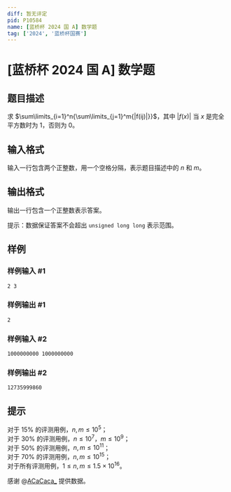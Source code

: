 ```yaml
---
diff: 暂无评定
pid: P10584
name: [蓝桥杯 2024 国 A] 数学题
tag: ['2024', '蓝桥杯国赛']
---
```

# [蓝桥杯 2024 国 A] 数学题
## 题目描述

求 $\sum\limits_{i=1}^n{\sum\limits_{j=1}^m{|f(ij)|}}$，其中 $|f(x)|$ 当 $x$ 是完全平方数时为 $1$，否则为 $0$。
## 输入格式

输入一行包含两个正整数，用一个空格分隔，表示题目描述中的 $n$ 和 $m$。


## 输出格式

输出一行包含一个正整数表示答案。

提示：数据保证答案不会超出 `unsigned long long` 表示范围。
## 样例

### 样例输入 #1
```
2 3
```
### 样例输出 #1
```
2
```
### 样例输入 #2
```
1000000000 1000000000
```
### 样例输出 #2
```
12735999860
```
## 提示

对于 $15\%$ 的评测用例，$n,m \le 10^5$；  
对于 $30\%$ 的评测用例，$n \le 10^7$，$m \le 10^9$；  
对于 $50\%$ 的评测用例，$n,m \le 10^{11}$；  
对于 $70\%$ 的评测用例，$n,m \le 10^{15}$；  
对于所有评测用例，$1 \le n,m \le 1.5 \times 10^{16}$。

感谢 @[ACaCaca_](https://www.luogu.com.cn/user/320423) 提供数据。
